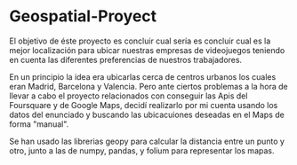 # Geospatial-Proyect

El objetivo de éste proyecto es concluir cual sería es concluir cual es la mejor localización para ubicar nuestras empresas de videojuegos
teniendo en cuenta las diferentes preferencias de nuestros trabajadores.

En un principio la idea era ubicarlas cerca de centros urbanos los cuales eran Madrid, Barcelona y Valencia. Pero ante ciertos problemas a la hora de llevar a cabo el proyecto relacionados con conseguir las Apis del Foursquare y de Google Maps, decidí realizarlo por mi cuenta usando
los datos del enunciado y buscando las ubicacuiones deseadas en el Maps de forma "manual". 

Se han usado las librerias geopy para calcular la distancia entre un punto y otro, junto a las de numpy, pandas, y folium para representar los mapas.
